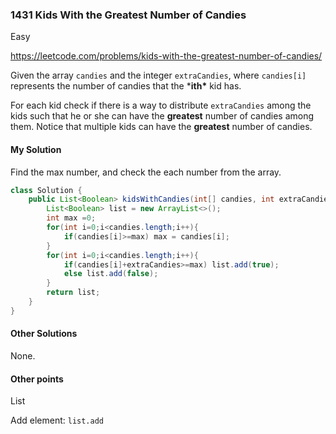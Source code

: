 ### 1431 Kids With the Greatest Number of Candies

Easy

https://leetcode.com/problems/kids-with-the-greatest-number-of-candies/

Given the array `candies` and the integer `extraCandies`, where `candies[i]` represents the number of candies that the ***ith\*** kid has.

For each kid check if there is a way to distribute `extraCandies` among the kids such that he or she can have the **greatest** number of candies among them. Notice that multiple kids can have the **greatest** number of candies.

#### My Solution

Find the max number, and check the each number from the array.

```java
class Solution {
    public List<Boolean> kidsWithCandies(int[] candies, int extraCandies) {
        List<Boolean> list = new ArrayList<>();
        int max =0;
        for(int i=0;i<candies.length;i++){
            if(candies[i]>=max) max = candies[i];
        }
        for(int i=0;i<candies.length;i++){
            if(candies[i]+extraCandies>=max) list.add(true);
            else list.add(false);
        }
        return list;
    }
}
```

#### Other Solutions

None.

#### Other points

List

Add element: `list.add`